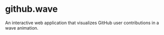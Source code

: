 # github.wave

An interactive web application that visualizes GitHub user contributions in a wave animation.

